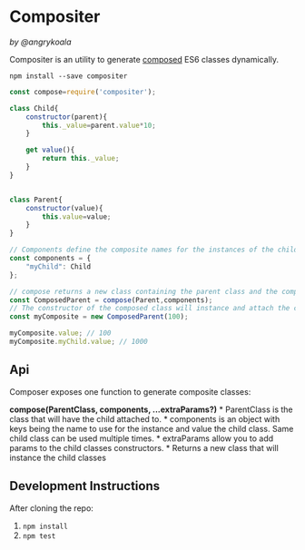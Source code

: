 Compositer
==========
_by @angrykoala_

Compositer is an utility to generate [composed](https://en.wikipedia.org/wiki/Composition_over_inheritance) ES6 classes dynamically.

`npm install --save compositer`

```js
const compose=require('compositer');

class Child{
    constructor(parent){
        this._value=parent.value*10;
    }

    get value(){
        return this._value;
    }
}


class Parent{
    constructor(value){
        this.value=value;
    }
}

// Components define the composite names for the instances of the child classes
const components = {
    "myChild": Child
};

// compose returns a new class containing the parent class and the composed sub classes
const ComposedParent = compose(Parent,components);
// The constructor of the composed class will instance and attach the child classes to getters
const myComposite = new ComposedParent(100);

myComposite.value; // 100
myComposite.myChild.value; // 1000
```


## Api

Composer exposes one function to generate composite classes:

**compose(ParentClass, components, ...extraParams?)**
    * ParentClass is the class that will have the child attached to.
    * components is an object with keys being the name to use for the instance and value the child class. Same child class can be used multiple times.
    * extraParams allow you to add params to the child classes constructors.
    * Returns a new class that will instance the child classes


## Development Instructions
After cloning the repo:

1. `npm install`
2. `npm test`
